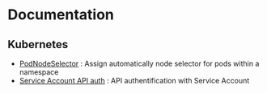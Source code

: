 
# Documentation

## Kubernetes

* [PodNodeSelector](./k8s/PodNodeSelector.md) : Assign automatically node selector for pods within a namespace
* [Service Account API auth](./k8s/sa-api-auth.md) : API authentification with Service Account
